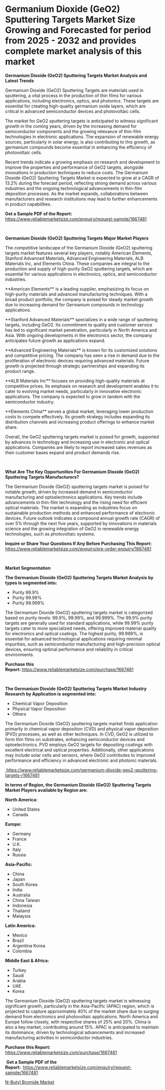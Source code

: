 <p><h1>Germanium Dioxide (GeO2) Sputtering Targets Market Size Growing and Forecasted for period from 2025 - 2032 and provides complete market analysis of this market</h1></p><p><strong>Germanium Dioxide (GeO2) Sputtering Targets Market Analysis and Latest Trends</strong></p>
<p><p>Germanium Dioxide (GeO2) Sputtering Targets are materials used in sputtering, a vital process in the production of thin films for various applications, including electronics, optics, and photonics. These targets are essential for creating high-quality germanium oxide layers, which are critical in advanced semiconductor devices and photovoltaic cells.</p><p>The market for GeO2 sputtering targets is anticipated to witness significant growth in the coming years, driven by the increasing demand for semiconductor components and the growing relevance of thin-film technologies in electronic applications. The expansion of renewable energy sources, particularly in solar energy, is also contributing to this growth, as germanium compounds become essential in enhancing the efficiency of photovoltaic cells.</p><p>Recent trends indicate a growing emphasis on research and development to improve the properties and performance of GeO2 targets, alongside innovations in production techniques to reduce costs. The Germanium Dioxide (GeO2) Sputtering Targets Market is expected to grow at a CAGR of 13.2% during the forecast period, reflecting strong demand across various industries and the ongoing technological advancements in thin-film deposition processes. As the market expands, collaborations between manufacturers and research institutions may lead to further enhancements in product capabilities.</p></p>
<p><strong>Get a Sample PDF of the Report:&nbsp;</strong> <a href="https://www.reliablemarketsize.com/enquiry/request-sample/1667481?utm_campaign=3197&utm_medium=2&utm_source=Github&utm_content=ia&utm_term=02042025&utm_id=germanium-dioxide-geo2-sputtering-targets">https://www.reliablemarketsize.com/enquiry/request-sample/1667481</a></p>
<p>&nbsp;</p>
<p><strong>Germanium Dioxide (GeO2) Sputtering Targets Major Market Players</strong></p>
<p><p>The competitive landscape of the Germanium Dioxide (GeO2) sputtering targets market features several key players, notably American Elements, Stanford Advanced Materials, Advanced Engineering Materials, ALB Materials Inc, and Elements China. These companies are integral to the production and supply of high-purity GeO2 sputtering targets, which are essential for various applications in electronics, optics, and semiconductor industries.</p><p>**American Elements** is a leading supplier, emphasizing its focus on high-purity materials and advanced manufacturing techniques. With a broad product portfolio, the company is poised for steady market growth due to increasing demand for Germanium compounds in technology applications.</p><p>**Stanford Advanced Materials** specializes in a wide range of sputtering targets, including GeO2. Its commitment to quality and customer service has led to significant market penetration, particularly in North America and Asia. With ongoing developments in the electronics sector, the company anticipates future growth as applications expand.</p><p>**Advanced Engineering Materials** is known for its customized solutions and competitive pricing. The company has seen a rise in demand due to the proliferation of electronic devices requiring advanced materials. Future growth is projected through strategic partnerships and expanding its product range.</p><p>**ALB Materials Inc** focuses on providing high-quality materials at competitive prices. Its emphasis on research and development enables it to cater to evolving market needs, particularly in innovative electronic applications. The company is expected to grow in tandem with the semiconductor industry.</p><p>**Elements China** serves a global market, leveraging lower production costs to compete effectively. Its growth strategy includes expanding its distribution channels and increasing product offerings to enhance market share.</p><p>Overall, the GeO2 sputtering targets market is poised for growth, supported by advances in technology and increasing use in electronic and optical applications. Companies are likely to report increased sales revenues as their customer bases expand and product demands rise.</p></p>
<p>&nbsp;</p>
<p><strong>What Are The Key Opportunities For Germanium Dioxide (GeO2) Sputtering Targets Manufacturers?</strong></p>
<p><p>The Germanium Dioxide (GeO2) sputtering targets market is poised for notable growth, driven by increased demand in semiconductor manufacturing and optoelectronics applications. Key trends include advancements in thin-film technology and the rising need for efficient optical materials. The market is expanding as industries focus on sustainable production methods and enhanced performance of electronic devices. Future outlook indicates a compound annual growth rate (CAGR) of over 5% through the next five years, supported by innovations in materials science and the growing integration of GeO2 in renewable energy technologies, such as photovoltaic systems.</p></p>
<p><strong>Inquire or Share Your Questions If Any Before Purchasing This Report:</strong> <a href="https://www.reliablemarketsize.com/enquiry/pre-order-enquiry/1667481?utm_campaign=3197&utm_medium=2&utm_source=Github&utm_content=ia&utm_term=02042025&utm_id=germanium-dioxide-geo2-sputtering-targets">https://www.reliablemarketsize.com/enquiry/pre-order-enquiry/1667481</a></p>
<p>&nbsp;</p>
<p><strong>Market Segmentation</strong></p>
<p><strong>The Germanium Dioxide (GeO2) Sputtering Targets Market Analysis by types is segmented into:</strong></p>
<p><ul><li>Purity 99.9%</li><li>Purity 99.99%</li><li>Purity 99.999%</li></ul></p>
<p><p>The Germanium Dioxide (GeO2) sputtering targets market is categorized based on purity levels: 99.9%, 99.99%, and 99.999%. The 99.9% purity targets are generally used for standard applications, while 99.99% purity targets cater to more specialized needs, offering improved material quality for electronics and optical coatings. The highest purity, 99.999%, is essential for advanced technological applications requiring minimal impurities, such as semiconductor manufacturing and high-precision optical devices, ensuring optimal performance and reliability in critical environments.</p></p>
<p><strong>Purchase this Report:&nbsp;</strong><a href="https://www.reliablemarketsize.com/purchase/1667481?utm_campaign=3197&utm_medium=2&utm_source=Github&utm_content=ia&utm_term=02042025&utm_id=germanium-dioxide-geo2-sputtering-targets">https://www.reliablemarketsize.com/purchase/1667481</a></p>
<p>&nbsp;</p>
<p><strong>The Germanium Dioxide (GeO2) Sputtering Targets Market Industry Research by Application is segmented into:</strong></p>
<p><ul><li>Chemical Vapor Deposition</li><li>Physical Vapor Deposition</li><li>Others</li></ul></p>
<p><p>The Germanium Dioxide (GeO2) sputtering targets market finds application primarily in chemical vapor deposition (CVD) and physical vapor deposition (PVD) processes, as well as other techniques. In CVD, GeO2 is utilized to form thin films on substrates, enhancing semiconductor devices and optoelectronics. PVD employs GeO2 targets for depositing coatings with excellent electrical and optical properties. Additionally, other applications may include solar cells and sensors, where GeO2 contributes to improved performance and efficiency in advanced electronic and photonic materials.</p></p>
<p><a href="https://www.reliablemarketsize.com/germanium-dioxide-geo2-sputtering-targets-r1667481?utm_campaign=3197&utm_medium=2&utm_source=Github&utm_content=ia&utm_term=02042025&utm_id=germanium-dioxide-geo2-sputtering-targets">&nbsp;https://www.reliablemarketsize.com/germanium-dioxide-geo2-sputtering-targets-r1667481</a></p>
<p><strong>In terms of Region, the Germanium Dioxide (GeO2) Sputtering Targets Market Players available by Region are:</strong></p>
<p>
    <p> <strong> North America: </strong>
        <ul>
            <li>United States</li>
            <li>Canada</li>
        </ul>
        </p> 
    <p> <strong> Europe: </strong>
        <ul>
            <li>Germany</li>
            <li>France</li>
            <li>U.K.</li>
            <li>Italy</li>
            <li>Russia</li>
        </ul>
        </p> 
    <p> <strong> Asia-Pacific: </strong>
        <ul>
            <li>China</li>
            <li>Japan</li>
            <li>South Korea</li>
            <li>India</li>
            <li>Australia</li>
            <li>China Taiwan</li>
            <li>Indonesia</li>
            <li>Thailand</li>
            <li>Malaysia</li>
        </ul>
        </p> 
    <p> <strong> Latin America: </strong>
        <ul>
            <li>Mexico</li>
            <li>Brazil</li>
            <li>Argentina Korea</li>
            <li>Colombia</li>
        </ul>
        </p> 
    <p> <strong> Middle East & Africa: </strong>
        <ul>
            <li>Turkey</li>
            <li>Saudi</li>
            <li>Arabia</li>
            <li>UAE</li>
            <li>Korea</li>
        </ul>
    </p>
    </p>
<p><p>The Germanium Dioxide (GeO2) sputtering targets market is witnessing significant growth, particularly in the Asia-Pacific (APAC) region, which is projected to capture approximately 40% of the market share due to surging demand from electronics and photovoltaic applications. North America and Europe follow closely, with respective shares of 25% and 20%. China is also a key market, contributing around 15%. APAC is anticipated to maintain its dominance, driven by technological advancements and increased manufacturing activities in semiconductor industries.</p></p>
<p><strong>Purchase this Report: </strong><a href="https://www.reliablemarketsize.com/purchase/1667481?utm_campaign=3197&utm_medium=2&utm_source=Github&utm_content=ia&utm_term=02042025&utm_id=germanium-dioxide-geo2-sputtering-targets">https://www.reliablemarketsize.com/purchase/1667481</a></p>
<p>&nbsp;<strong>Get a Sample PDF of the Report:&nbsp;&nbsp;</strong><a href="https://www.reliablemarketsize.com/enquiry/request-sample/1667481?utm_campaign=3197&utm_medium=2&utm_source=Github&utm_content=ia&utm_term=02042025&utm_id=germanium-dioxide-geo2-sputtering-targets">https://www.reliablemarketsize.com/enquiry/request-sample/1667481</a></p>
<p><strong></strong></p>
<p><p><a href="https://github.com/samesdufloiw/Market-Research-Report-List-1/blob/main/n-butyl-bromide-market.md?utm_campaign=3197&utm_medium=2&utm_source=Github&utm_content=ia&utm_term=02042025&utm_id=germanium-dioxide-geo2-sputtering-targets">N-Butyl Bromide Market</a></p></p>